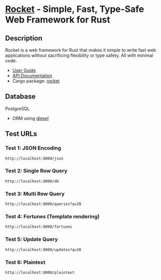 
# [Rocket](https://rocket.rs/) - Simple, Fast, Type-Safe Web Framework for Rust

## Description

Rocket is a web framework for Rust that makes it simple to write fast web applications without sacrificing flexibility or type safety. All with minimal code.

* [User Guide](https://rocket.rs/guide/)
* [API Documentation](https://api.rocket.rs/rocket/)
* Cargo package: [rocket](https://crates.io/crates/rocket)

## Database

PostgreSQL

* ORM using [diesel](http://diesel.rs)

## Test URLs

### Test 1: JSON Encoding 

    http://localhost:8000/json

### Test 2: Single Row Query

    http://localhost:8000/db

### Test 3: Multi Row Query 

    http://localhost:8000/queries?q=20

### Test 4: Fortunes (Template rendering)

    http://localhost:8000/fortunes

### Test 5: Update Query

    http://localhost:8000/updates?q=20

### Test 6: Plaintext

    http://localhost:8000/plaintext

